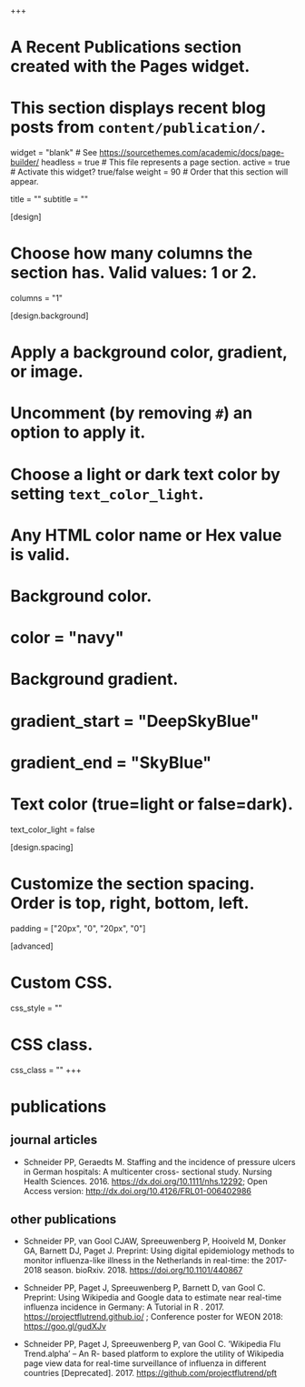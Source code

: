 +++
# A Recent Publications section created with the Pages widget.
# This section displays recent blog posts from `content/publication/`.

widget = "blank"  # See https://sourcethemes.com/academic/docs/page-builder/
headless = true  # This file represents a page section.
active = true  # Activate this widget? true/false
weight = 90  # Order that this section will appear.

title = ""
subtitle = ""

[design]
  # Choose how many columns the section has. Valid values: 1 or 2.
  columns = "1"

[design.background]
  # Apply a background color, gradient, or image.
  #   Uncomment (by removing `#`) an option to apply it.
  #   Choose a light or dark text color by setting `text_color_light`.
  #   Any HTML color name or Hex value is valid.

  # Background color.
  # color = "navy"
  
  # Background gradient.
  # gradient_start = "DeepSkyBlue"
  # gradient_end = "SkyBlue"
  
  # Text color (true=light or false=dark).
  text_color_light = false

[design.spacing]
  # Customize the section spacing. Order is top, right, bottom, left.
  padding = ["20px", "0", "20px", "0"]

[advanced]
 # Custom CSS. 
 css_style = ""
 
 # CSS class.
 css_class = ""
+++

# publications

## journal articles

  * Schneider PP, Geraedts M. Staffing and the incidence of pressure ulcers in German hospitals: A multicenter cross- sectional study. Nursing Health Sciences. 2016. https://dx.doi.org/10.1111/nhs.12292; Open Access version: http://dx.doi.org/10.4126/FRL01-006402986

## other publications

  * Schneider PP, van Gool CJAW, Spreeuwenberg P, Hooiveld M, Donker GA, Barnett DJ, Paget J. Preprint: Using digital epidemiology methods to monitor influenza-like illness in the Netherlands in real-time: the 2017-2018 season. bioRxiv. 2018. https://doi.org/10.1101/440867

  * Schneider PP, Paget J, Spreeuwenberg P, Barnett D, van Gool C. Preprint: Using Wikipedia and Google data to estimate near real-time influenza incidence in Germany: A Tutorial in R . 2017. https://projectflutrend.github.io/ ; Conference poster for WEON 2018: https://goo.gl/gudXJv

  * Schneider PP, Paget J, Spreeuwenberg P, van Gool C. ’Wikipedia Flu Trend.alpha’ – An R- based platform to explore the utility of Wikipedia page view data for real-time surveillance of influenza in different countries [Deprecated]. 2017. https://github.com/projectflutrend/pft
